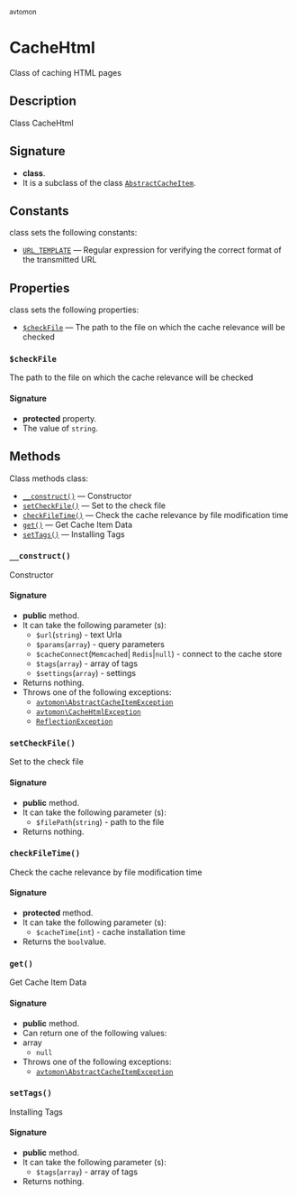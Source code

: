 <small> avtomon </small>

CacheHtml
=========

Class of caching HTML pages

Description
-----------

Class CacheHtml

Signature
---------

- **class**.
- It is a subclass of the class [`AbstractCacheItem`](../avtomon/AbstractCacheItem.md).

Constants
---------

class sets the following constants:

  - [`URL_TEMPLATE`](#URL_TEMPLATE) &mdash; Regular expression for verifying the correct format of the transmitted URL

Properties
----------

class sets the following properties:

  - [`$checkFile`](#$checkFile) &mdash; The path to the file on which the cache relevance will be checked

### `$checkFile`<a name="checkFile"> </a>

The path to the file on which the cache relevance will be checked

#### Signature

- **protected** property.
- The value of `string`.

Methods
-------

Class methods class:

  - [`__construct()`](#__construct) &mdash; Constructor
  - [`setCheckFile()`](#setCheckFile) &mdash; Set to the check file
  - [`checkFileTime()`](#checkFileTime) &mdash; Check the cache relevance by file modification time
  - [`get()`](#get) &mdash; Get Cache Item Data
  - [`setTags()`](#setTags) &mdash; Installing Tags

### `__construct()`<a name="__construct"> </a>

Constructor

#### Signature

- **public** method.
- It can take the following parameter (s):
  - `$url`(`string`) - text Urla
  - `$params`(`array`) - query parameters
  - `$cacheConnect`(`Memcached`| `Redis`|`null`) - connect to the cache store
  - `$tags`(`array`) - array of tags
  - `$settings`(`array`) - settings
- Returns nothing.
- Throws one of the following exceptions:
  - [`avtomon\AbstractCacheItemException`](../avtomon/AbstractCacheItemException.md)
  - [`avtomon\CacheHtmlException`](../avtomon/CacheHtmlException.md)
  - [`ReflectionException`](http://php.net/class.ReflectionException)

### `setCheckFile()`<a name="setCheckFile"> </a>

Set to the check file

#### Signature

- **public** method.
- It can take the following parameter (s):
  - `$filePath`(`string`) - path to the file
- Returns nothing.

### `checkFileTime()`<a name="checkFileTime"> </a>

Check the cache relevance by file modification time

#### Signature

- **protected** method.
- It can take the following parameter (s):
  - `$cacheTime`(`int`) - cache installation time
- Returns the `bool`value.

### `get()`<a name="get"> </a>

Get Cache Item Data

#### Signature

- **public** method.
- Can return one of the following values:
- array
  - `null`
- Throws one of the following exceptions:
  - [`avtomon\AbstractCacheItemException`](../avtomon/AbstractCacheItemException.md)

### `setTags()`<a name="setTags"> </a>

Installing Tags

#### Signature

- **public** method.
- It can take the following parameter (s):
  - `$tags`(`array`) - array of tags
- Returns nothing.

